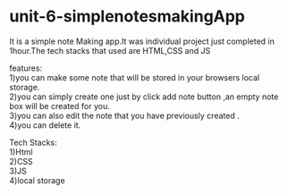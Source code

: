 # unit-6-simplenotesmakingApp
It is a simple note Making app.It was individual project just completed in 1hour.The tech stacks that used are HTML,CSS and JS

features:<br />
1)you can make some note that will be stored in your browsers local storage.<br />
2)you can simply create one just by click add note button ,an empty note box will be created for you.<br />
3)you can also edit the note that you have previously created .<br />
4)you can delete it.<br />

Tech Stacks:<br />
1)Html<br />
2)CSS<br />
3)JS<br />
4)local storage<br />
